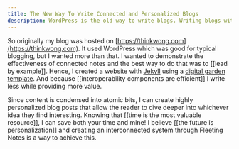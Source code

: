 ```yaml
---
title: The New Way To Write Connected and Personalized Blogs 
description: WordPress is the old way to write blogs. Writing blogs with interconnected notes can make for highly personalized blogs where the user decides what to read.
---
```

So originally my blog was hosted on [https://thinkwong.com](https://thinkwong.com). It used WordPress which was good for typical blogging, but I wanted more than that. I wanted to demonstrate the effectiveness of connected notes and the best way to do that was to [[lead by example]]. Hence, I created a website with [Jekyll](https://jekyllrb.com/) using a [digital garden template](https://github.com/Jekyll-Garden/jekyll-garden.github.io). And because [[interoperability components are efficient]] I write less while providing more value.

Since content is condensed into atomic bits, I can create highly personalized blog posts that allow the reader to dive deeper into whichever idea they find interesting. Knowing that [[time is the most valuable resource]], I can save both your time and mine! I believe [[the future is personalization]] and creating an interconnected system through Fleeting Notes is a way to achieve this. 